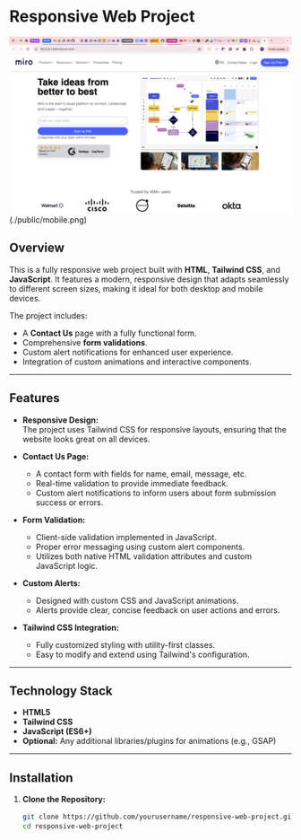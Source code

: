 # Responsive Web Project

![Project Banner](./public/desktop.png)
(./public/mobile.png)

## Overview

This is a fully responsive web project built with **HTML**, **Tailwind CSS**, and **JavaScript**. It features a modern, responsive design that adapts seamlessly to different screen sizes, making it ideal for both desktop and mobile devices.

The project includes:
- A **Contact Us** page with a fully functional form.
- Comprehensive **form validations**.
- Custom alert notifications for enhanced user experience.
- Integration of custom animations and interactive components.

---

## Features

- **Responsive Design:**  
  The project uses Tailwind CSS for responsive layouts, ensuring that the website looks great on all devices.

- **Contact Us Page:**  
  - A contact form with fields for name, email, message, etc.
  - Real-time validation to provide immediate feedback.
  - Custom alert notifications to inform users about form submission success or errors.

- **Form Validation:**  
  - Client-side validation implemented in JavaScript.
  - Proper error messaging using custom alert components.
  - Utilizes both native HTML validation attributes and custom JavaScript logic.

- **Custom Alerts:**  
  - Designed with custom CSS and JavaScript animations.
  - Alerts provide clear, concise feedback on user actions and errors.

- **Tailwind CSS Integration:**  
  - Fully customized styling with utility-first classes.
  - Easy to modify and extend using Tailwind's configuration.

---

## Technology Stack

- **HTML5**
- **Tailwind CSS**
- **JavaScript (ES6+)**
- **Optional:** Any additional libraries/plugins for animations (e.g., GSAP)

---

## Installation

1. **Clone the Repository:**

   ```bash
   git clone https://github.com/yourusername/responsive-web-project.git
   cd responsive-web-project
